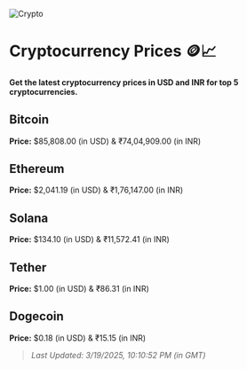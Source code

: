 
![Crypto](https://www.techguide.com.au/wp-content/uploads/2020/11/crypto3.jpeg)

# Cryptocurrency Prices 🪙📈

#### Get the latest cryptocurrency prices in USD and INR for top 5 cryptocurrencies.

## Bitcoin

**Price:** $85,808.00 (in USD) & ₹74,04,909.00 (in INR)

## Ethereum

**Price:** $2,041.19 (in USD) & ₹1,76,147.00 (in INR)

## Solana

**Price:** $134.10 (in USD) & ₹11,572.41 (in INR)

## Tether

**Price:** $1.00 (in USD) & ₹86.31 (in INR)

## Dogecoin

**Price:** $0.18 (in USD) & ₹15.15 (in INR)

> _Last Updated: 3/19/2025, 10:10:52 PM (in GMT)_
